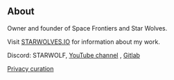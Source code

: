 ## About

Owner and founder of Space Frontiers and Star Wolves.

Visit [STARWOLVES.IO](https://starwolves.io) for information about my work.

Discord: STARWOLF, [YouTube channel](https://www.youtube.com/channel/UC6D7lcx9eL_ChA7HzzvhLtA) , [Gitlab](https://gitlab.starwolves.io/starwolf)

[Privacy curation](https://github.com/stars/starwolfy/lists/personal-privacy)
